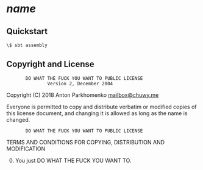 # $name$

## Quickstart

```bash
\$ sbt assembly
```

## Copyright and License

           DO WHAT THE FUCK YOU WANT TO PUBLIC LICENSE
                   Version 2, December 2004

Copyright (C) 2018 Anton Parkhomenko <mailbox@chuwy.me>

Everyone is permitted to copy and distribute verbatim or modified
copies of this license document, and changing it is allowed as long
as the name is changed.

           DO WHAT THE FUCK YOU WANT TO PUBLIC LICENSE
  TERMS AND CONDITIONS FOR COPYING, DISTRIBUTION AND MODIFICATION

0. You just DO WHAT THE FUCK YOU WANT TO.

[license]: http://www.wtfpl.net/
